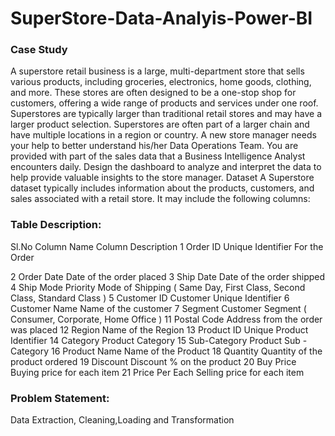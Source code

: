 # SuperStore-Data-Analyis-Power-BI
### Case Study
 
A superstore retail business is a large, multi-department store that sells various products, including groceries, electronics, home goods, clothing, and more. These stores are often designed to be a one-stop shop for customers, offering a wide range of products and services under one roof. Superstores are typically larger than traditional retail stores and may have a larger product selection. Superstores are often part of a larger chain and have multiple locations in a region or country.
A new store manager needs your help to better understand his/her Data Operations Team. You are provided with part of the sales data that a Business Intelligence Analyst encounters daily. Design the dashboard to analyze and interpret the data to help provide valuable insights to the store manager.
Dataset
A Superstore dataset typically includes information about the products, customers, and sales associated with a retail store. It may include the following columns:
 
 
### Table Description:
 
Sl.No	Column Name	Column Description
1	Order ID	Unique Identifier For the Order

2	Order Date	Date of the order placed
3	Ship Date	Date of the order shipped
4	Ship Mode	Priority Mode of Shipping ( Same Day, First Class, Second Class, Standard Class )
5	Customer ID	Customer Unique Identifier
6	Customer Name	Name of the customer
7	Segment	Customer Segment ( Consumer, Corporate, Home Office )
11	Postal Code	Address from the order was placed
12	Region	Name of the Region
13	Product ID	Unique Product Identifier
14	Category	Product Category
15	Sub-Category	Product Sub - Category
16	Product Name	Name of the Product
18	Quantity	Quantity of the product ordered
19	Discount	Discount % on the product
20	Buy Price	Buying price for each item
21	Price Per Each	Selling price for each item
 
 
 
 
### Problem Statement:
Data Extraction, Cleaning,Loading and Transformation
 

